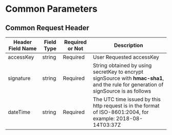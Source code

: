 # Common Parameters

## Common Request Header

| Header Field Name | Field Type | Required or Not | Description                                                         |
| ---------- | -------- | -------- | ------------------------------------------------------------ |
| accessKey  | string   | Required | User Requested accessKey                                          |
| signature  | string   | Required | String obtained by using secretKey to encrypt signSource with **hmac-sha1**, and the rule for generation of signSource is as follows |
| dateTime   | string   | Required | The UTC time issued by this http request is in the format of ISO-8601:2004, for example: 2018-08-14T03:37Z |
